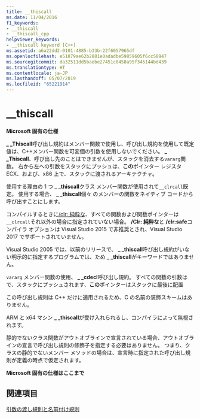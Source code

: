 ```yaml
---
title: __thiscall
ms.date: 11/04/2016
f1_keywords:
- __thiscall
- __thiscall_cpp
helpviewer_keywords:
- __thiscall keyword [C++]
ms.assetid: a6a22dd2-0101-4885-b33b-22f6057965df
ms.openlocfilehash: e51879ae62b2881e0adadbe59859605f6cc58947
ms.sourcegitcommit: da32511dd5baebe27451c0458a95f345144bd439
ms.translationtype: HT
ms.contentlocale: ja-JP
ms.lasthandoff: 05/07/2019
ms.locfileid: "65221914"
---
```

# <a name="thiscall"></a>__thiscall

**Microsoft 固有の仕様**

**_ _Thiscall**呼び出し規約はメンバー関数で使用し、呼び出し規約を使用して既定値は、C++メンバー関数を可変個の引数を使用しないでください。 **_ _Thiscall**、呼び出し先のことはできませんが、スタックを消去する`vararg`関数。 右から左への引数をスタックにプッシュは、**この**ポインター レジスタ ECX、および、x86 上で、スタックに渡されるアーキテクチャ。

使用する理由の 1 つ **_ _thiscall**クラス メンバー関数が使用されて`__clrcall`既定。 使用する場合、 **_ _thiscall**個々 のメンバーの関数をネイティブ コードから呼び出すことにします。

コンパイルするときに[/clr: 純粋な](../build/reference/clr-common-language-runtime-compilation.md)、すべての関数および関数ポインターは`__clrcall`それ以外の場合に指定されていない場合。 **/Clr: 純粋な**と **/clr:safe**コンパイラ オプションは Visual Studio 2015 で非推奨とされ、Visual Studio 2017 でサポートされていません。

Visual Studio 2005 では、以前のリリースで、 **_ _thiscall**呼び出し規約がいない明示的に指定するプログラムでは、ため **_ _thiscall**がキーワードではありません。

`vararg` メンバー関数の使用、 **_ _cdecl**呼び出し規約。 すべての関数の引数はで、スタックにプッシュされます、**この**ポインターはスタックに最後に配置

この呼び出し規則は C++ だけに適用されるため、C の名前の装飾スキームはありません。

ARM と x64 マシン **_ _thiscall**が受け入れられるし、コンパイラによって無視されます。

静的でないクラス関数がアウトオブラインで宣言されている場合、アウトオブラインの宣言で呼び出し規則の修飾子を指定する必要はありません。 つまり、クラスの静的でないメンバー メソッドの場合は、宣言時に指定された呼び出し規則が定義の時点で仮定されます。

**Microsoft 固有の仕様はここまで**

## <a name="see-also"></a>関連項目

[引数の渡し規則と名前付け規則](../cpp/argument-passing-and-naming-conventions.md)